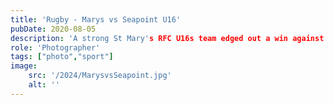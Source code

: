 ```yaml
---
title: 'Rugby - Marys vs Seapoint U16'
pubDate: 2020-08-05
description: 'A strong St Mary's RFC U16s team edged out a win against a strong Seapoint RC team this morning (5th May 2024) in Templeville Road. A cracking game, that came down to just a couple of points in the last 5 minutes.'
role: 'Photographer'
tags: ["photo","sport"]
image:
    src: '/2024/MarysvsSeapoint.jpg'
    alt: ''
---
```

